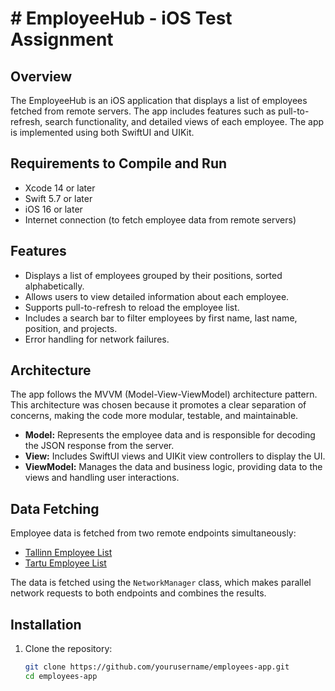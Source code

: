 # # EmployeeHub - iOS Test Assignment

## Overview

The EmployeeHub is an iOS application that displays a list of employees fetched from remote servers. The app includes features such as pull-to-refresh, search functionality, and detailed views of each employee. The app is implemented using both SwiftUI and UIKit.

## Requirements to Compile and Run

- Xcode 14 or later
- Swift 5.7 or later
- iOS 16 or later
- Internet connection (to fetch employee data from remote servers)

## Features

- Displays a list of employees grouped by their positions, sorted alphabetically.
- Allows users to view detailed information about each employee.
- Supports pull-to-refresh to reload the employee list.
- Includes a search bar to filter employees by first name, last name, position, and projects.
- Error handling for network failures.

## Architecture

The app follows the MVVM (Model-View-ViewModel) architecture pattern. This architecture was chosen because it promotes a clear separation of concerns, making the code more modular, testable, and maintainable. 

- **Model:** Represents the employee data and is responsible for decoding the JSON response from the server.
- **View:** Includes SwiftUI views and UIKit view controllers to display the UI.
- **ViewModel:** Manages the data and business logic, providing data to the views and handling user interactions.

## Data Fetching

Employee data is fetched from two remote endpoints simultaneously:

- [Tallinn Employee List](https://tallinn-jobapp.aw.ee/employee_list)
- [Tartu Employee List](https://tartu-jobapp.aw.ee/employee_list)

The data is fetched using the `NetworkManager` class, which makes parallel network requests to both endpoints and combines the results.

## Installation

1. Clone the repository:
   ```bash
   git clone https://github.com/yourusername/employees-app.git
   cd employees-app
